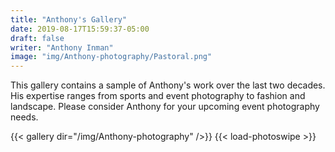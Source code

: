```yaml
---
title: "Anthony's Gallery"
date: 2019-08-17T15:59:37-05:00
draft: false
writer: "Anthony Inman"
image: "img/Anthony-photography/Pastoral.png"
---
```

<!--more--> 
This gallery contains a sample of Anthony's work over the last two decades. His expertise ranges from sports and event photography to fashion and landscape. Please consider Anthony for your upcoming event photography needs.


{{< gallery dir="/img/Anthony-photography" />}} {{< load-photoswipe >}}